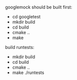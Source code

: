 googlemock should be built first:
- cd googletest
- mkdir build
- cd build
- cmake ..
- make


build runtests:
- mkdir build
- cd build
- cmake ..
- make
./runtests





